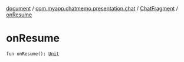 [document](../../index.md) / [com.myapp.chatmemo.presentation.chat](../index.md) / [ChatFragment](index.md) / [onResume](./on-resume.md)

# onResume

`fun onResume(): `[`Unit`](https://kotlinlang.org/api/latest/jvm/stdlib/kotlin/-unit/index.html)